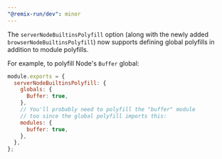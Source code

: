 ```yaml
---
"@remix-run/dev": minor
---
```


The `serverNodeBuiltinsPolyfill` option (along with the newly added `browserNodeBuiltinsPolyfill`) now supports defining global polyfills in addition to module polyfills.

For example, to polyfill Node's `Buffer` global:

```js
module.exports = {
  serverNodeBuiltinsPolyfill: {
    globals: {
      Buffer: true,
    },
    // You'll probably need to polyfill the "buffer" module
    // too since the global polyfill imports this:
    modules: {
      buffer: true,
    },
  },
};
```
